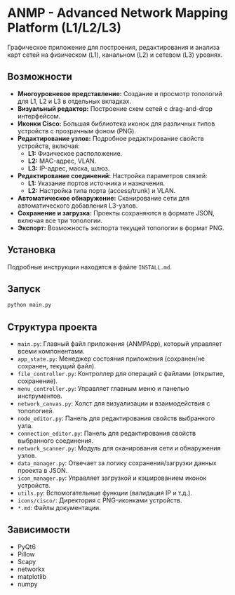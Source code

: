 # ANMP - Advanced Network Mapping Platform (L1/L2/L3)

Графическое приложение для построения, редактирования и анализа карт сетей на физическом (L1), канальном (L2) и сетевом (L3) уровнях.

## Возможности

- **Многоуровневое представление:** Создание и просмотр топологий для L1, L2 и L3 в отдельных вкладках.
- **Визуальный редактор:** Построение схем сетей с drag-and-drop интерфейсом.
- **Иконки Cisco:** Большая библиотека иконок для различных типов устройств с прозрачным фоном (PNG).
- **Редактирование узлов:** Подробное редактирование свойств устройств, включая:
  - **L1:** Физическое расположение.
  - **L2:** MAC-адрес, VLAN.
  - **L3:** IP-адрес, маска, шлюз.
- **Редактирование соединений:** Настройка параметров связей:
  - **L1:** Указание портов источника и назначения.
  - **L2:** Настройка типа порта (access/trunk) и VLAN.
- **Автоматическое обнаружение:** Сканирование сети для автоматического добавления L3-узлов.
- **Сохранение и загрузка:** Проекты сохраняются в формате JSON, включая все три топологии.
- **Экспорт:** Возможность экспорта текущей топологии в формат PNG.

## Установка

Подробные инструкции находятся в файле `INSTALL.md`.

## Запуск

```bash
python main.py
```

## Структура проекта

- `main.py`: Главный файл приложения (ANMPApp), который управляет всеми компонентами.
- `app_state.py`: Менеджер состояния приложения (сохранен/не сохранен, текущий файл).
- `file_controller.py`: Контроллер для операций с файлами (открытие, сохранение).
- `menu_controller.py`: Управляет главным меню и панелью инструментов.
- `network_canvas.py`: Холст для визуализации и взаимодействия с топологией.
- `node_editor.py`: Панель для редактирования свойств выбранного узла.
- `connection_editor.py`: Панель для редактирования свойств выбранного соединения.
- `network_scanner.py`: Модуль для сканирования сети и обнаружения узлов.
- `data_manager.py`: Отвечает за логику сохранения/загрузки данных проекта в JSON.
- `icon_manager.py`: Управляет загрузкой и кэшированием иконок устройств.
- `utils.py`: Вспомогательные функции (валидация IP и т.д.).
- `icons/cisco/`: Директория с PNG-иконками устройств.
- `*.md`: Файлы документации.

## Зависимости

- PyQt6
- Pillow
- Scapy
- networkx
- matplotlib
- numpy
